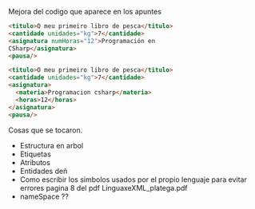
Mejora del codigo que aparece en los apuntes


```html
<titulo>O meu primeiro libro de pesca</titulo>
<cantidade unidades="kg">7</cantidade>
<asignatura numHoras="12">Programación en 
CSharp</asignatura>
<pausa/>

<titulo>O meu primeiro libro de pesca</titulo>
<cantidade unidades="kg">7</cantidade>
<asignatura>
  <materia>Programacion csharp</materia>
  <horas>12</horas>
</asignatura> 
<pausa/>
```
Cosas que se tocaron.
- Estructura en arbol
- Etiquetas
- Atributos
- Entidades deñ
- Como escribir los simbolos usados por el propio lenguaje para evitar errores pagina 8 del pdf LinguaxeXML_platega.pdf
- nameSpace ??
